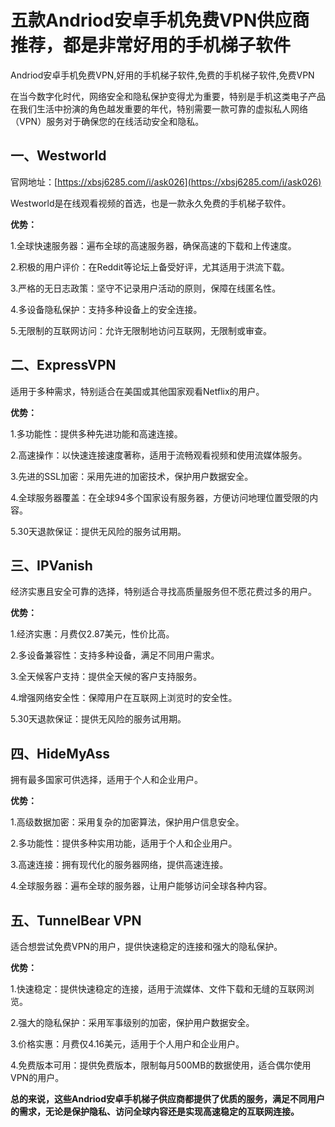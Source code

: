 # 五款Andriod安卓手机免费VPN供应商推荐，都是非常好用的手机梯子软件
Andriod安卓手机免费VPN,好用的手机梯子软件,免费的手机梯子软件,免费VPN

在当今数字化时代，网络安全和隐私保护变得尤为重要，特别是手机这类电子产品在我们生活中扮演的角色越发重要的年代，特别需要一款可靠的虚拟私人网络（VPN）服务对于确保您的在线活动安全和隐私。
## 一、Westworld
官网地址：[https://xbsj6285.com/i/ask026](https://xbsj6285.com/i/ask026)

Westworld是在线观看视频的首选，也是一款永久免费的手机梯子软件。

**优势：**

1.全球快速服务器：遍布全球的高速服务器，确保高速的下载和上传速度。

2.积极的用户评价：在Reddit等论坛上备受好评，尤其适用于洪流下载。

3.严格的无日志政策：坚守不记录用户活动的原则，保障在线匿名性。

4.多设备隐私保护：支持多种设备上的安全连接。

5.无限制的互联网访问：允许无限制地访问互联网，无限制或审查。

## 二、ExpressVPN
适用于多种需求，特别适合在美国或其他国家观看Netflix的用户。

**优势：**

1.多功能性：提供多种先进功能和高速连接。

2.高速操作：以快速连接速度著称，适用于流畅观看视频和使用流媒体服务。

3.先进的SSL加密：采用先进的加密技术，保护用户数据安全。

4.全球服务器覆盖：在全球94多个国家设有服务器，方便访问地理位置受限的内容。

5.30天退款保证：提供无风险的服务试用期。

## 三、IPVanish
经济实惠且安全可靠的选择，特别适合寻找高质量服务但不愿花费过多的用户。

**优势：**

1.经济实惠：月费仅2.87美元，性价比高。

2.多设备兼容性：支持多种设备，满足不同用户需求。

3.全天候客户支持：提供全天候的客户支持服务。

4.增强网络安全性：保障用户在互联网上浏览时的安全性。

5.30天退款保证：提供无风险的服务试用期。

## 四、HideMyAss
拥有最多国家可供选择，适用于个人和企业用户。

**优势：**

1.高级数据加密：采用复杂的加密算法，保护用户信息安全。

2.多功能性：提供多种实用功能，适用于个人和企业用户。

3.高速连接：拥有现代化的服务器网络，提供高速连接。

4.全球服务器：遍布全球的服务器，让用户能够访问全球各种内容。

## 五、TunnelBear VPN
适合想尝试免费VPN的用户，提供快速稳定的连接和强大的隐私保护。

**优势：**

1.快速稳定：提供快速稳定的连接，适用于流媒体、文件下载和无缝的互联网浏览。

2.强大的隐私保护：采用军事级别的加密，保护用户数据安全。

3.价格实惠：月费仅4.16美元，适用于个人用户和企业用户。

4.免费版本可用：提供免费版本，限制每月500MB的数据使用，适合偶尔使用VPN的用户。

**总的来说，这些Andriod安卓手机梯子供应商都提供了优质的服务，满足不同用户的需求，无论是保护隐私、访问全球内容还是实现高速稳定的互联网连接。**
